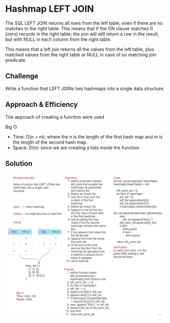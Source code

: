 # Hashmap LEFT JOIN

The SQL LEFT JOIN returns all rows from the left table, even if there are no matches in the right table. This means that if the ON clause matches 0 (zero) records in the right table; the join will still return a row in the result, but with NULL in each column from the right table.

This means that a left join returns all the values from the left table, plus matched values from the right table or NULL in case of no matching join predicate.

## Challenge

Write a function that LEFT JOINs two hashmaps into a single data structure.

## Approach & Efficiency

The approach of creating a function were used

Big O:

* Time: O(n + m): where the n is the length of the first hash map and m is the length of the second hash map.
* Space: O(n): since we are creating a lists inside the function

## Solution

![whiteboard](img/Code-Challenge-33.jpg)

